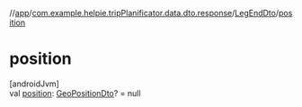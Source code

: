 //[app](../../../index.md)/[com.example.helpie.tripPlanificator.data.dto.response](../index.md)/[LegEndDto](index.md)/[position](position.md)

# position

[androidJvm]\
val [position](position.md): [GeoPositionDto](../../com.example.helpie.tripPlanificator.data.dto.request.tr/-geo-position-dto/index.md)? = null
